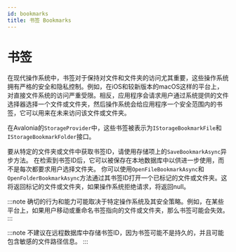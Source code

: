 ```yaml
---
id: bookmarks
title: 书签 Bookmarks
---
```


# 书签

在现代操作系统中，书签对于保持对文件和文件夹的访问尤其重要，这些操作系统拥有严格的安全和隐私控制。例如，在iOS和较新版本的macOS这样的平台上，对直接文件系统的访问严重受限。相反，应用程序会请求用户通过系统提供的文件选择器选择一个文件或文件夹，然后操作系统会给应用程序一个安全范围内的书签，它可以用来在未来访问该文件或文件夹。

在Avalonia的`StorageProvider`中，这些书签被表示为`IStorageBookmarkFile`和`IStorageBookmarkFolder`接口。

要从特定的文件夹或文件中获取书签ID，请使用存储项上的`SaveBookmarkAsync`异步方法。
在检索到书签ID后，它可以被保存在本地数据库中以供进一步使用，而不是每次都要求用户选择文件夹。
你可以使用`OpenFileBookmarkAsync`和`OpenFolderBookmarkAsync`方法通过其书签ID打开一个已标记的文件或文件夹。这将返回标记的文件或文件夹，如果操作系统拒绝请求，将返回null。

:::note
确切的行为和能力可能取决于特定操作系统及其安全策略。例如，在某些平台上，如果用户移动或重命名书签指向的文件或文件夹，那么书签可能会失效。
:::

:::note
不建议在远程数据库中存储书签ID，因为书签可能不是持久的，并且可能包含敏感的文件路径信息。
:::